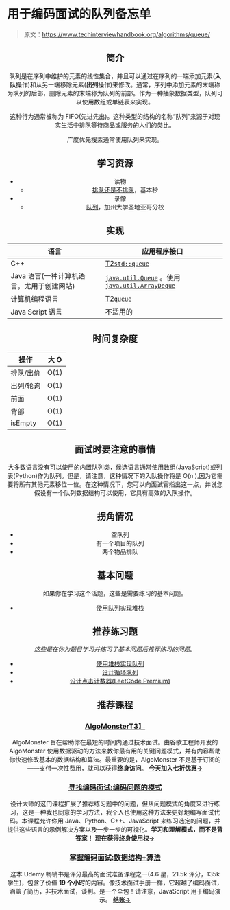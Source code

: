# 用于编码面试的队列备忘单

> 原文：<https://www.techinterviewhandbook.org/algorithms/queue/>

<header>

## 简介[](#introduction "Direct link to heading")

队列是在序列中维护的元素的线性集合，并且可以通过在序列的一端添加元素(**入队**操作)和从另一端移除元素(**出列**操作)来修改。通常，序列中添加元素的末端称为队列的后部，删除元素的末端称为队列的前部。作为一种抽象数据类型，队列可以使用数组或单链表来实现。

这种行为通常被称为 FIFO(先进先出)。这种类型的结构的名称“队列”来源于对现实生活中排队等待商品或服务的人们的类比。

广度优先搜索通常使用队列来实现。

## 学习资源[](#learning-resources "Direct link to heading")

*   读物
    *   [排队还是不排队](https://medium.com/basecs/to-queue-or-not-to-queue-2653bcde5b04)，基本秒
*   录像
    *   [队列](https://www.coursera.org/lecture/data-structures/queues-EShpq)，加州大学圣地亚哥分校

## 实现[](#implementations "Direct link to heading")

| 语言 | 应用程序接口 |
| --- | --- |
| C++ | [T2`std::queue`](https://docs.microsoft.com/en-us/cpp/standard-library/queue-class) |
| Java 语言(一种计算机语言，尤用于创建网站) | [`java.util.Queue`](https://docs.oracle.com/javase/10/docs/api/java/util/Queue.html) 。使用 [`java.util.ArrayDeque`](https://docs.oracle.com/javase/10/docs/api/java/util/ArrayDeque.html) |
| 计算机编程语言 | [T2`queue`](https://docs.python.org/3/library/queue.html) |
| Java Script 语言 | 不适用的 |

## 时间复杂度[](#time-complexity "Direct link to heading")

| 操作 | 大 O |
| --- | --- |
| 排队/出价 | O(1) |
| 出列/轮询 | O(1) |
| 前面 | O(1) |
| 背部 | O(1) |
| isEmpty | O(1) |

## 面试时要注意的事情[](#things-to-look-out-for-during-interviews "Direct link to heading")

大多数语言没有可以使用的内置队列类，候选语言通常使用数组(JavaScript)或列表(Python)作为队列。但是，请注意，这种情况下的入队操作将是 O(n ),因为它需要将所有其他元素移位一位。在这种情况下，您可以向面试官指出这一点，并说您假设有一个队列数据结构可以使用，它具有高效的入队操作。

## 拐角情况[](#corner-cases "Direct link to heading")

*   空队列
*   有一个项目的队列
*   两个物品排队

## 基本问题[](#essential-questions "Direct link to heading")

如果你在学习这个话题，这些是需要练习的基本问题。

*   [使用队列实现堆栈](https://leetcode.com/problems/implement-stack-using-queues)

## 推荐练习题[](#recommended-practice-questions "Direct link to heading")

*这些是在你为题目学习并练习了基本问题后推荐练习的问题。*

*   [使用堆栈实现队列](https://leetcode.com/problems/implement-queue-using-stacks)
*   [设计循环队列](https://leetcode.com/problems/design-circular-queue)
*   [设计点击计数器(LeetCode Premium)](https://leetcode.com/problems/design-hit-counter)

## 推荐课程[](#recommended-courses "Direct link to heading")

### [AlgoMonster](https://shareasale.com/r.cfm?b=1873647&u=3114753&m=114505&urllink=&afftrack=)[T3】](#algomonster "Direct link to heading")

AlgoMonster 旨在帮助你在最短的时间内通过技术面试。由谷歌工程师开发的 AlgoMonster 使用数据驱动的方法来教你最有用的关键问题模式，并有内容帮助你快速修改基本的数据结构和算法。最重要的是，AlgoMonster 不是基于订阅的——支付一次性费用，就可以获得**终身访问**。 [**今天加入七折优惠→**](https://shareasale.com/r.cfm?b=1873647&u=3114753&m=114505&urllink=&afftrack=)

### [寻找编码面试:编码问题的模式](https://designgurus.org/link/kJSIoU?url=https%3A%2F%2Fdesigngurus.org%2Fcourse%3Fcourseid%3Dgrokking-the-coding-interview)[](#grokking-the-coding-interview-patterns-for-coding-questions "Direct link to heading")

设计大师的这门课程扩展了推荐练习题中的问题，但从问题模式的角度来进行练习，这是一种我也同意的学习方法，我个人也使用这种方法来更好地编写面试代码。本课程允许你用 Java、Python、C++、JavaScript 来练习选定的问题，并提供这些语言的示例解决方案以及一步一步的可视化。**学习和理解模式，而不是背答案！** [**现在获得终身使用权→**](https://designgurus.org/link/kJSIoU?url=https%3A%2F%2Fdesigngurus.org%2Fcourse%3Fcourseid%3Dgrokking-the-coding-interview)

### [掌握编码面试:数据结构+算法](https://fxo.co/DQpY)[](#master-the-coding-interview-data-structures--algorithms "Direct link to heading")

这本 Udemy 畅销书是评分最高的面试准备课程之一(4.6 星，21.5k 评分，135k 学生)，包含了价值 **19 个小时**的内容。像技术面试手册一样，它超越了编码面试，涵盖了简历，非技术面试，谈判。是一个全包！请注意，JavaScript 用于编码演示。 [**结账→**](https://fxo.co/DQpY)

</header>